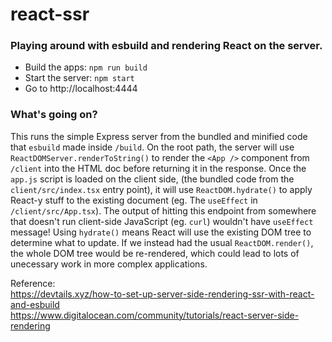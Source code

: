 # react-ssr

### Playing around with esbuild and rendering React on the server.

- Build the apps: `npm run build`
- Start the server: `npm start`
- Go to http://localhost:4444

### What's going on?
This runs the simple Express server from the bundled and minified code that `esbuild` made inside `/build`. On the root path, the server will use `ReactDOMServer.renderToString()` to render the `<App />` component from `/client` into the HTML doc before returning it in the response. Once the `app.js` script is loaded on the client side, (the bundled code from the `client/src/index.tsx` entry point), it will use `ReactDOM.hydrate()` to apply React-y stuff to the existing document (eg. The `useEffect` in `/client/src/App.tsx`). The output of hitting this endpoint from somewhere that doesn't run client-side JavaScript (eg. `curl`) wouldn't have `useEffect` message! Using `hydrate()` means React will use the existing DOM tree to determine what to update. If we instead had the usual `ReactDOM.render()`, the whole DOM tree would be re-rendered, which could lead to lots of unecessary work in more complex applications.

Reference:  
https://devtails.xyz/how-to-set-up-server-side-rendering-ssr-with-react-and-esbuild  
https://www.digitalocean.com/community/tutorials/react-server-side-rendering

